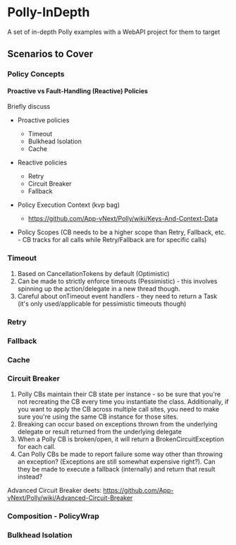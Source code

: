 # Polly-InDepth

A set of in-depth Polly examples with a WebAPI project for them to target

## Scenarios to Cover

### Policy Concepts

#### Proactive vs Fault-Handling (Reactive) Policies

Briefly discuss

- Proactive policies
    - Timeout
    - Bulkhead Isolation
    - Cache
- Reactive policies
    - Retry
    - Circuit Breaker
    - Fallback

- Policy Execution Context (kvp bag)
    - https://github.com/App-vNext/Polly/wiki/Keys-And-Context-Data
- Policy Scopes (CB needs to be a higher scope than Retry, Fallback, etc. - CB tracks for all calls while Retry/Fallback are for specific calls)

### Timeout

1. Based on CancellationTokens by default (Optimistic)
2. Can be made to strictly enforce timeouts (Pessimistic) - this involves spinning up the action/delegate in a new thread though.
3. Careful about onTimeout event handlers - they need to return a Task (it's only used/applicable for pessimistic timeouts though)

### Retry

### Fallback

### Cache

### Circuit Breaker

1. Polly CBs maintain their CB state per instance - so be sure that you're not recreating the CB every time you instantiate the class. Additionally, if you want to apply the CB across multiple call sites, you need to make sure you're using the same CB instance for those sites.
2. Breaking can occur based on exceptions thrown from the underlying delegate or result returned from the underlying delegate
3. When a Polly CB is broken/open, it will return a BrokenCircuitException for each call.
3. Can Polly CBs be made to report failure some way other than throwing an exception? (Exceptions are still somewhat expensive right?). Can they be made to execute a fallback (internally) and return that result instead?

Advanced Circuit Breaker deets: https://github.com/App-vNext/Polly/wiki/Advanced-Circuit-Breaker

### Composition - PolicyWrap

[//]: # (MSEG vNext to include a SLLLogger Policy?)

### Bulkhead Isolation

[//]: # (Discuss MSEG-specific implementation - ResiliencyContext, etc.)
